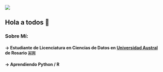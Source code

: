 <img src="https://i.imgur.com/0aImhLJ.png"/>

## Hola a todos 👋

### Sobre Mí:

#### → Estudiante de Licenciatura en Ciencias de Datos en <a href="https://www.austral.edu.ar" target="_blank">Universidad Austral</a> de Rosario 🇦🇷

#### → Aprendiendo Python / R
